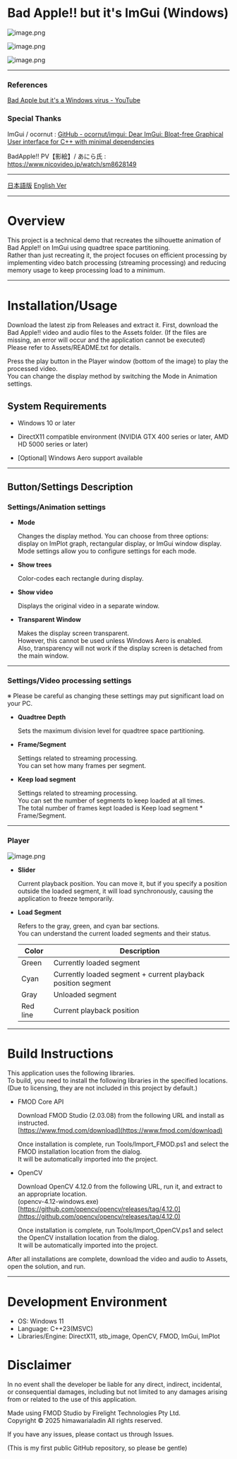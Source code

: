 # Bad Apple!! but it's ImGui (Windows)

![image.png](image.png)

![image.png](image%201.png)

![image.png](image%202.png)

---

### References

[Bad Apple but it&#39;s a Windows virus - YouTube](https://www.youtube.com/watch?v=EZpZwunMzuE&t=35s)

### Special Thanks

ImGui / ocornut : [GitHub - ocornut/imgui: Dear ImGui: Bloat-free Graphical User interface for C++ with minimal dependencies](https://github.com/ocornut/imgui)

BadApple!! PV【影絵】/ あにら氏 : https://www.nicovideo.jp/watch/sm8628149

---

[日本語版](README.md) [English Ver](README-en.md)

---

# Overview

This project is a technical demo that recreates the silhouette animation of Bad Apple!! on ImGui using quadtree space partitioning.  
Rather than just recreating it, the project focuses on efficient processing by implementing video batch processing (streaming processing) and reducing memory usage to keep processing load to a minimum.  

---

# Installation/Usage

Download the latest zip from Releases and extract it.
First, download the Bad Apple!! video and audio files to the Assets folder.
(If the files are missing, an error will occur and the application cannot be executed)  
Please refer to Assets/README.txt for details.  

Press the play button in the Player window (bottom of the image) to play the processed video.  
You can change the display method by switching the Mode in Animation settings.

## System Requirements

- Windows 10 or later

- DirectX11 compatible environment
  (NVIDIA GTX 400 series or later, AMD HD 5000 series or later)

- [Optional] Windows Aero support available

---

## Button/Settings Description

### Settings/Animation settings

- **Mode**
  
    Changes the display method. You can choose from three options: display on ImPlot graph, rectangular display, or ImGui window display.  
    Mode settings allow you to configure settings for each mode.

- **Show trees**
  
    Color-codes each rectangle during display.

- **Show video**
  
    Displays the original video in a separate window.

- **Transparent Window**
  
    Makes the display screen transparent.  
    However, this cannot be used unless Windows Aero is enabled.  
    Also, transparency will not work if the display screen is detached from the main window.

---

### Settings/Video processing settings

※ Please be careful as changing these settings may put significant load on your PC.

- **Quadtree Depth**
  
    Sets the maximum division level for quadtree space partitioning.

- **Frame/Segment**
  
    Settings related to streaming processing.  
    You can set how many frames per segment.

- **Keep load segment**
  
    Settings related to streaming processing.  
    You can set the number of segments to keep loaded at all times.  
    The total number of frames kept loaded is Keep load segment * Frame/Segment.

---

### Player

![image.png](image%203.png)

- **Slider**
  
    Current playback position. You can move it, but if you specify a position outside the loaded segment, it will load synchronously, causing the application to freeze temporarily.

- **Load Segment**
  
    Refers to the gray, green, and cyan bar sections.  
    You can understand the current loaded segments and their status.
  
  | Color    | Description                                                  |
  | -------- | ------------------------------------------------------------ |
  | Green    | Currently loaded segment                                     |
  | Cyan     | Currently loaded segment + current playback position segment |
  | Gray     | Unloaded segment                                             |
  | Red line | Current playback position                                    |

---

# Build Instructions

This application uses the following libraries.  
To build, you need to install the following libraries in the specified locations.  
(Due to licensing, they are not included in this project by default.)

- FMOD Core API
  
    Download FMOD Studio (2.03.08) from the following URL and install as instructed.  
    [https://www.fmod.com/download](https://www.fmod.com/download)
  
    Once installation is complete, run Tools/Import_FMOD.ps1 and select the FMOD installation location from the dialog.  
    It will be automatically imported into the project.

- OpenCV
  
    Download OpenCV 4.12.0 from the following URL, run it, and extract to an appropriate location.  
    (opencv-4.12-windows.exe)  
    [https://github.com/opencv/opencv/releases/tag/4.12.0](https://github.com/opencv/opencv/releases/tag/4.12.0)
  
    Once installation is complete, run Tools/Import_OpenCV.ps1 and select the OpenCV installation location from the dialog.  
    It will be automatically imported into the project.

After all installations are complete, download the video and audio to Assets, open the solution, and run.

---

# Development Environment

- OS: Windows 11
- Language: C++23(MSVC)
- Libraries/Engine: DirectX11, stb_image, OpenCV, FMOD, ImGui, ImPlot

# Disclaimer

In no event shall the developer be liable for any direct, indirect, incidental, or consequential damages, including but not limited to any damages arising from or related to the use of this application.

Made using FMOD Studio by Firelight Technologies Pty Ltd.  
Copyright © 2025 himawarialadin All rights reserved.  

If you have any issues, please contact us through Issues.

(This is my first public GitHub repository, so please be gentle)
